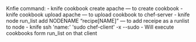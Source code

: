 Knfie command:
    - knife cookbook create apache — to create cookbook
    - knife cookbook upload apache — to upload cookbook to chef-server
    - knife node run_list add NODENAME “recipe[NAME]” — to add receipe as a runlist to node
    - knife ssh 'name:<nodename>' 'sudo chef-client' -x <user> --sudo - Will execute cookbooks form run_list on that client